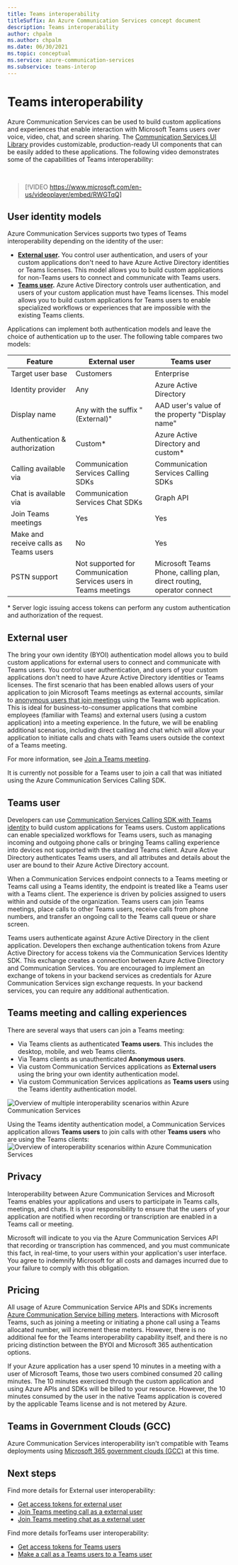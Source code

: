```yaml
---
title: Teams interoperability
titleSuffix: An Azure Communication Services concept document
description: Teams interoperability
author: chpalm
ms.author: chpalm
ms.date: 06/30/2021
ms.topic: conceptual
ms.service: azure-communication-services
ms.subservice: teams-interop
---
```


# Teams interoperability

Azure Communication Services can be used to build custom applications and experiences that enable interaction with Microsoft Teams users over voice, video, chat, and screen sharing. The [Communication Services UI Library](ui-library/ui-library-overview.md) provides customizable, production-ready UI components that can be easily added to these applications. The following video demonstrates some of the capabilities of Teams interoperability:

<br>

> [!VIDEO https://www.microsoft.com/en-us/videoplayer/embed/RWGTqQ]

## User identity models

Azure Communication Services supports two types of Teams interoperability depending on the identity of the user:

- **[External user](#external-user).** You control user authentication, and users of your custom applications don't need to have Azure Active Directory identities or Teams licenses. This model allows you to build custom applications for non-Teams users to connect and communicate with Teams users.
- **[Teams user](#teams-user).** Azure Active Directory controls user authentication, and users of your custom application must have Teams licenses. This model allows you to build custom applications for Teams users to enable specialized workflows or experiences that are impossible with the existing Teams clients.

Applications can implement both authentication models and leave the choice of authentication up to the user. The following table compares two models:

|Feature|External user| Teams user|
|---|---|---|
|Target user base|Customers|Enterprise|
|Identity provider|Any|Azure Active Directory|
| Display name |Any with the suffix "(External)"| AAD user's value of the property "Display name" |
|Authentication & authorization|Custom*| Azure Active Directory and custom*|
|Calling available via | Communication Services Calling SDKs | Communication Services Calling SDKs |
|Chat is available via | Communication Services Chat SDKs | Graph API |
|Join Teams meetings | Yes | Yes |
|Make and receive calls as Teams users | No | Yes |
|PSTN support| Not supported for Communication Services users in Teams meetings | Microsoft Teams Phone, calling plan, direct routing, operator connect|

\* Server logic issuing access tokens can perform any custom authentication and authorization of the request.

## External user

The bring your own identity (BYOI) authentication model allows you to build custom applications for external users to connect and communicate with Teams users. You control user authentication, and users of your custom applications don't need to have Azure Active Directory identities or Teams licenses. The first scenario that has been enabled allows users of your application to join Microsoft Teams meetings as external accounts, similar to [anonymous users that join meetings](/microsoftteams/meeting-settings-in-teams#allow-anonymous-users-to-join-meetings) using the Teams web application. This is ideal for business-to-consumer applications that combine employees (familiar with Teams) and external users (using a custom application) into a meeting experience. In the future, we will be enabling additional scenarios, including direct calling and chat which will allow your application to initiate calls and chats with Teams users outside the context of a Teams meeting.

For more information, see [Join a Teams meeting](join-teams-meeting.md).

It is currently not possible for a Teams user to join a call that was initiated using the Azure Communication Services Calling SDK.

## Teams user

Developers can use [Communication Services Calling SDK with Teams identity](./interop/teams-user-calling.md) to build custom applications for Teams users. Custom applications can enable specialized workflows for Teams users, such as managing incoming and outgoing phone calls or bringing Teams calling experience into devices not supported with the standard Teams client. Azure Active Directory authenticates Teams users, and all attributes and details about the user are bound to their Azure Active Directory account.

When a Communication Services endpoint connects to a Teams meeting or Teams call using a Teams identity, the endpoint is treated like a Teams user with a Teams client. The experience is driven by policies assigned to users within and outside of the organization. Teams users can join Teams meetings, place calls to other Teams users, receive calls from phone numbers, and transfer an ongoing call to the Teams call queue or share screen. 

Teams users authenticate against Azure Active Directory in the client application. Developers then exchange authentication tokens from Azure Active Directory for access tokens via the Communication Services Identity SDK. This exchange creates a connection between Azure Active Directory and Communication Services. You are encouraged to implement an exchange of tokens in your backend services as credentials for Azure Communication Services sign exchange requests. In your backend services, you can require any additional authentication.

## Teams meeting and calling experiences

There are several ways that users can join a Teams meeting:

- Via Teams clients as authenticated **Teams users**. This includes the desktop, mobile, and web Teams clients.
- Via Teams clients as unauthenticated **Anonymous users**. 
- Via custom Communication Services applications as **External users** using the bring your own identity authentication model. 
- Via custom Communication Services applications as **Teams users** using the Teams identity authentication model.

![Overview of multiple interoperability scenarios within Azure Communication Services](./media/teams-identities/teams-interop-overview-v2.png)

Using the Teams identity authentication model, a Communication Services application allows **Teams users** to join calls with other **Teams users** who are using the Teams clients:
![Overview of interoperability scenarios within Azure Communication Services](./media/teams-identities/teams-interop-microsoft365-identity-interop-overview-v2.png)

## Privacy
Interoperability between Azure Communication Services and Microsoft Teams enables your applications and users to participate in Teams calls, meetings, and chats. It is your responsibility to ensure that the users of your application are notified when recording or transcription are enabled in a Teams call or meeting.

Microsoft will indicate to you via the Azure Communication Services API that recording or transcription has commenced, and you must communicate this fact, in real-time, to your users within your application's user interface. You agree to indemnify Microsoft for all costs and damages incurred due to your failure to comply with this obligation.

## Pricing
All usage of Azure Communication Service APIs and SDKs increments [Azure Communication Service billing meters](https://azure.microsoft.com/pricing/details/communication-services/). Interactions with Microsoft Teams, such as joining a meeting or initiating a phone call using a Teams allocated number, will increment these meters. However, there is no additional fee for the Teams interoperability capability itself, and there is no pricing distinction between the BYOI and Microsoft 365 authentication options.

If your Azure application has a user spend 10 minutes in a meeting with a user of Microsoft Teams, those two users combined consumed 20 calling minutes. The 10 minutes exercised through the custom application and using Azure APIs and SDKs will be billed to your resource. However, the 10 minutes consumed by the user in the native Teams application is covered by the applicable Teams license and is not metered by Azure.

## Teams in Government Clouds (GCC)
Azure Communication Services interoperability isn't compatible with Teams deployments using [Microsoft 365 government clouds (GCC)](/MicrosoftTeams/plan-for-government-gcc) at this time.

## Next steps

Find more details for External user interoperability:
- [Get access tokens for external user](../quickstarts/access-tokens.md)
- [Join Teams meeting call as a external user](../quickstarts/voice-video-calling/get-started-teams-interop.md)
- [Join Teams meeting chat as a external user](../quickstarts/chat/meeting-interop.md)

Find more details forTeams user interoperability:
- [Get access tokens for Teams users](../quickstarts/manage-teams-identity.md)
- [Make a call as a Teams users to a Teams user](../quickstarts/voice-video-calling/get-started-with-voice-video-calling-custom-teams-client.md)

